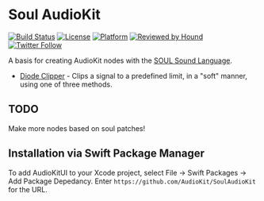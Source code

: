 # Soul AudioKit

[![Build Status](https://github.com/AudioKit/SoulAudioKit/workflows/CI/badge.svg)](https://github.com/AudioKit/SoulAudioKit/actions?query=workflow%3ACI)
[![License](https://img.shields.io/github/license/AudioKit/SoulAudioKit)](https://github.com/AudioKit/SoulAudioKit/blob/main/LICENSE)
[![Platform](https://img.shields.io/cocoapods/p/AudioKit)](https://github.com/AudioKit/AudioKit/wiki)
[![Reviewed by Hound](https://img.shields.io/badge/Reviewed_by-Hound-8E64B0.svg)](https://houndci.com)
[![Twitter Follow](https://img.shields.io/twitter/follow/AudioKitPro.svg?style=social)](https://twitter.com/AudioKitPro)

A basis for creating AudioKit nodes with the [SOUL Sound Language](https://soul.dev).

* [Diode Clipper](https://github.com/AudioKit/SoulAudioKit/wiki) - Clips a signal to a predefined limit, in a "soft" manner, using one of three methods.

## TODO

Make more nodes based on soul patches!

## Installation via Swift Package Manager

To add AudioKitUI to your Xcode project, select File -> Swift Packages -> Add Package Depedancy. Enter `https://github.com/AudioKit/SoulAudioKit` for the URL. 
